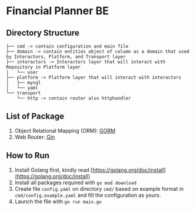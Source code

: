 # Financial Planner BE

## Directory Structure

```
├── cmd -> contain configuration and main file
├── domain -> contain entities object of column as a domain that used by Interactors, Platform, and Transport layer
├── interactors -> Interactors layer that will interact with Repository in Platform layer
│   └── user
├── platform -> Platform layer that will interact with interactors
│   ├── mysql
│   └── yaml
└── transport
    └── http -> contain router also httphandler
```

## List of Package

1. Object Relational Mapping (ORM): [GORM](https://gorm.io/)
2. Web Router: [Gin](https://github.com/gin-gonic/gin)

## How to Run

1. Install Golang first, kindly read [https://golang.org/doc/install](https://golang.org/doc/install)
2. Install all packages required with `go mod download`
3. Create file `config.yaml` on directory `cmd/` based on example format in `cmd/config.example.yaml` and fill the configuration as yours.
4. Launch the file with `go run main.go` 



